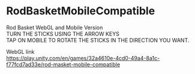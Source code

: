 # RodBasketMobileCompatible
 Rod Basket WebGL and Mobile Version  
TURN THE STICKS USING THE ARROW KEYS  
TAP ON MOBILE TO ROTATE THE STICKS IN THE DIRECTION YOU WANT.

 WebGL link  
 https://play.unity.com/en/games/32a4610e-4cd0-49a4-8a1c-f77fcd7ad33e/rod-masket-mobile-compatible  
 
